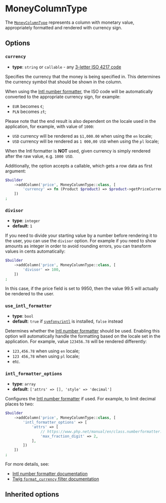 <script setup>
    import ColumnTypeOptions from "./options/column.md";
</script>

# MoneyColumnType

The [`MoneyColumnType`](https://github.com/Kreyu/data-table-bundle/blob/main/src/Column/Type/MoneyColumnType.php) represents a column with monetary value, appropriately formatted and rendered with currency sign.

## Options

### `currency`

- **type**: `string` or `callable` - any [3-letter ISO 4217 code](https://en.wikipedia.org/wiki/ISO_4217) 

Specifies the currency that the money is being specified in. 
This determines the currency symbol that should be shown in the column.

When using the [Intl number formatter](https://www.php.net/manual/en/class.numberformatter.php), 
the ISO code will be automatically converted to the appropriate currency sign, for example:

- `EUR` becomes `€`;
- `PLN` becomes `zł`;

Please note that the end result is also dependent on the locale used in the application, for example, with value of `1000`: 

- `USD` currency will be rendered as `$1,000.00` when using the `en` locale;
- `USD` currency will be rendered as `1 000,00 USD` when using the `pl` locale;

When the Intl formatter is **NOT** used, given currency is simply rendered after the raw value, e.g. `1000 USD`.

Additionally, the option accepts a callable, which gets a row data as first argument:

```php
$builder
    ->addColumn('price', MoneyColumnType::class, [
        'currency' => fn (Product $product) => $product->getPriceCurrency(),
    ])
;
```

### `divisor`

- **type**: `integer`
- **default**: `1`

If you need to divide your starting value by a number before rendering it to the user, 
you can use the `divisor` option. For example if you need to show amounts as integer in order to avoid 
rounding errors, you can transform values in cents automatically:

```php
$builder
    ->addColumn('price', MoneyColumnType::class, [
        'divisor' => 100,
    ])
;
```

In this case, if the price field is set to 9950, then the value 99.5 will actually be rendered to the user.

### `use_intl_formatter`

- **type**: `bool`
- **default**: `true` if [`symfony/intl`](https://packagist.org/packages/symfony/intl) is installed, `false` instead

Determines whether the [Intl number formatter](https://www.php.net/manual/en/class.numberformatter.php) should be used.
Enabling this option will automatically handle the formatting based on the locale set in the application.
For example, value `123456.78` will be rendered differently:

- `123,456.78` when using `en` locale;
- `123 456,78` when using `pl` locale;
- etc.

### `intl_formatter_options`

- **type**: `array`
- **default**: `['attrs' => [], 'style' => 'decimal']`

Configures the [Intl number formatter](https://www.php.net/manual/en/class.numberformatter.php) if used.
For example, to limit decimal places to two:

```php
$builder
    ->addColumn('price', MoneyColumnType::class, [
        'intl_formatter_options' => [
            'attrs' => [
                // https://www.php.net/manual/en/class.numberformatter.php#numberformatter.constants.max-fraction-digits
                'max_fraction_digit' => 2,
            ],
        ])
    ])
;
```

For more details, see:
- [Intl number formatter documentation](https://www.php.net/manual/en/class.numberformatter.php)
- [Twig `format_currency` filter documentation](https://twig.symfony.com/doc/2.x/filters/format_currency.html)

## Inherited options

<ColumnTypeOptions/>
